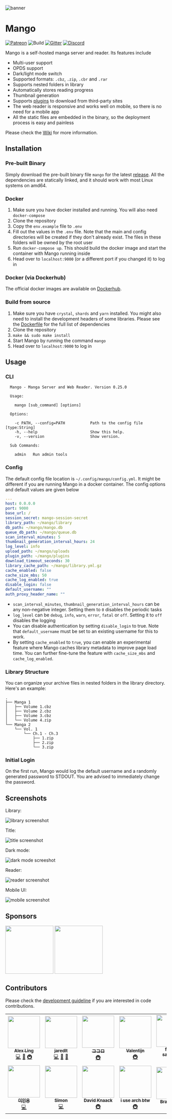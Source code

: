 ![banner](./public/img/banner-paddings.png)

# Mango

[![Patreon](https://img.shields.io/badge/support-patreon-brightgreen?link=https://www.patreon.com/hkalexling)](https://www.patreon.com/hkalexling) ![Build](https://github.com/hkalexling/Mango/workflows/Build/badge.svg) [![Gitter](https://badges.gitter.im/mango-cr/mango.svg)](https://gitter.im/mango-cr/mango?utm_source=badge&utm_medium=badge&utm_campaign=pr-badge) [![Discord](https://img.shields.io/discord/855633663425118228?label=discord)](http://discord.com/invite/ezKtacCp9Q)

Mango is a self-hosted manga server and reader. Its features include

- Multi-user support
- OPDS support
- Dark/light mode switch
- Supported formats: `.cbz`, `.zip`, `.cbr` and `.rar`
- Supports nested folders in library
- Automatically stores reading progress
- Thumbnail generation
- Supports [plugins](https://github.com/hkalexling/mango-plugins) to download from third-party sites
- The web reader is responsive and works well on mobile, so there is no need for a mobile app
- All the static files are embedded in the binary, so the deployment process is easy and painless

Please check the [Wiki](https://github.com/hkalexling/Mango/wiki) for more information.

## Installation

### Pre-built Binary

Simply download the pre-built binary file `mango` for the latest [release](https://github.com/hkalexling/Mango/releases). All the dependencies are statically linked, and it should work with most Linux systems on amd64.

### Docker

1. Make sure you have docker installed and running. You will also need `docker-compose`
2. Clone the repository
3. Copy the `env.example` file to `.env`
4. Fill out the values in the `.env` file. Note that the main and config directories will be created if they don't already exist. The files in these folders will be owned by the root user
5. Run `docker-compose up`. This should build the docker image and start the container with Mango running inside
6. Head over to `localhost:9000` (or a different port if you changed it) to log in

### Docker (via Dockerhub)

The official docker images are available on [Dockerhub](https://hub.docker.com/r/hkalexling/mango).

### Build from source

1. Make sure you have `crystal`, `shards` and `yarn` installed. You might also need to install the development headers of some libraries. Please see the [Dockerfile](https://github.com/hkalexling/Mango/blob/master/Dockerfile) for the full list of dependencies
2. Clone the repository
3. `make && sudo make install`
4. Start Mango by running the command `mango`
5. Head over to `localhost:9000` to log in

## Usage

### CLI

```
  Mango - Manga Server and Web Reader. Version 0.25.0

  Usage:

    mango [sub_command] [options]

  Options:

    -c PATH, --config=PATH           Path to the config file [type:String]
    -h, --help                       Show this help.
    -v, --version                    Show version.

  Sub Commands:

    admin   Run admin tools
```

### Config

The default config file location is `~/.config/mango/config.yml`. It might be different if you are running Mango in a docker container. The config options and default values are given below

```yaml
---
host: 0.0.0.0
port: 9000
base_url: /
session_secret: mango-session-secret
library_path: ~/mango/library
db_path: ~/mango/mango.db
queue_db_path: ~/mango/queue.db
scan_interval_minutes: 5
thumbnail_generation_interval_hours: 24
log_level: info
upload_path: ~/mango/uploads
plugin_path: ~/mango/plugins
download_timeout_seconds: 30
library_cache_path: ~/mango/library.yml.gz
cache_enabled: false
cache_size_mbs: 50
cache_log_enabled: true
disable_login: false
default_username: ""
auth_proxy_header_name: ""
```

- `scan_interval_minutes`, `thumbnail_generation_interval_hours` can be any non-negative integer. Setting them to `0` disables the periodic tasks
- `log_level` can be `debug`, `info`, `warn`, `error`, `fatal` or `off`. Setting it to `off` disables the logging
- You can disable authentication by setting `disable_login` to true. Note that `default_username` must be set to an existing username for this to work.
- By setting `cache_enabled` to `true`, you can enable an experimental feature where Mango caches library metadata to improve page load time. You can further fine-tune the feature with `cache_size_mbs` and `cache_log_enabled`.

### Library Structure

You can organize your archive files in nested folders in the library directory. Here's an example:

```
.
├── Manga 1
│   ├── Volume 1.cbz
│   ├── Volume 2.cbz
│   ├── Volume 3.cbz
│   └── Volume 4.zip
└── Manga 2
    └── Vol. 1
        └── Ch.1 - Ch.3
            ├── 1.zip
            ├── 2.zip
            └── 3.zip
```

### Initial Login

On the first run, Mango would log the default username and a randomly generated password to STDOUT. You are advised to immediately change the password.

## Screenshots

Library:

![library screenshot](./.github/screenshots/library.png)

Title:

![title screenshot](./.github/screenshots/title.png)

Dark mode:

![dark mode screeshot](./.github/screenshots/dark.png)

Reader:

![reader screenshot](./.github/screenshots/reader.png)

Mobile UI:

![mobile screenshot](./.github/screenshots/mobile.png)

## Sponsors

<a href="https://casinoshunter.com/online-casinos/"><img src="https://i.imgur.com/EJb3wBo.png" width="150" height="auto"></a>
<a href="https://www.browserstack.com/open-source"><img src="https://i.imgur.com/hGJUJXD.png" width="150" height="auto"></a>

## Contributors

Please check the [development guideline](https://github.com/hkalexling/Mango/wiki/Development) if you are interested in code contributions.
<!-- ALL-CONTRIBUTORS-LIST:START - Do not remove or modify this section -->
<!-- prettier-ignore-start -->
<!-- markdownlint-disable -->
<table>
  <tr>
    <td align="center"><a href="https://github.com/hkalexling/"><img src="https://avatars1.githubusercontent.com/u/7845831?v=4?s=100" width="100px;" alt=""/><br /><sub><b>Alex Ling</b></sub></a><br /><a href="https://github.com/hkalexling/Mango/commits?author=hkalexling" title="Code">💻</a> <a href="https://github.com/hkalexling/Mango/commits?author=hkalexling" title="Documentation">📖</a> <a href="#infra-hkalexling" title="Infrastructure (Hosting, Build-Tools, etc)">🚇</a></td>
    <td align="center"><a href="https://github.com/jaredlt"><img src="https://avatars1.githubusercontent.com/u/8590311?v=4?s=100" width="100px;" alt=""/><br /><sub><b>jaredlt</b></sub></a><br /><a href="https://github.com/hkalexling/Mango/commits?author=jaredlt" title="Code">💻</a> <a href="#ideas-jaredlt" title="Ideas, Planning, & Feedback">🤔</a> <a href="#design-jaredlt" title="Design">🎨</a></td>
    <td align="center"><a href="https://windisco.com/"><img src="https://avatars1.githubusercontent.com/u/4946624?v=4?s=100" width="100px;" alt=""/><br /><sub><b>ココロ</b></sub></a><br /><a href="#infra-shincurry" title="Infrastructure (Hosting, Build-Tools, etc)">🚇</a></td>
    <td align="center"><a href="https://catgirlsin.space/"><img src="https://avatars0.githubusercontent.com/u/13433513?v=4?s=100" width="100px;" alt=""/><br /><sub><b>Valentijn</b></sub></a><br /><a href="#infra-noirscape" title="Infrastructure (Hosting, Build-Tools, etc)">🚇</a></td>
    <td align="center"><a href="https://github.com/flying-sausages"><img src="https://avatars1.githubusercontent.com/u/23618693?v=4?s=100" width="100px;" alt=""/><br /><sub><b>flying-sausages</b></sub></a><br /><a href="https://github.com/hkalexling/Mango/commits?author=flying-sausages" title="Documentation">📖</a> <a href="#ideas-flying-sausages" title="Ideas, Planning, & Feedback">🤔</a></td>
    <td align="center"><a href="https://github.com/XavierSchiller"><img src="https://avatars1.githubusercontent.com/u/22575255?v=4?s=100" width="100px;" alt=""/><br /><sub><b>Xavier</b></sub></a><br /><a href="#infra-XavierSchiller" title="Infrastructure (Hosting, Build-Tools, etc)">🚇</a></td>
    <td align="center"><a href="https://github.com/WROIATE"><img src="https://avatars3.githubusercontent.com/u/44677306?v=4?s=100" width="100px;" alt=""/><br /><sub><b>Jarao</b></sub></a><br /><a href="#infra-WROIATE" title="Infrastructure (Hosting, Build-Tools, etc)">🚇</a></td>
  </tr>
  <tr>
    <td align="center"><a href="https://github.com/Leeingnyo"><img src="https://avatars0.githubusercontent.com/u/6760150?v=4?s=100" width="100px;" alt=""/><br /><sub><b>이인용</b></sub></a><br /><a href="https://github.com/hkalexling/Mango/commits?author=Leeingnyo" title="Code">💻</a></td>
    <td align="center"><a href="http://h45h74x.eu.org"><img src="https://avatars1.githubusercontent.com/u/27204033?v=4?s=100" width="100px;" alt=""/><br /><sub><b>Simon</b></sub></a><br /><a href="https://github.com/hkalexling/Mango/commits?author=h45h74x" title="Code">💻</a></td>
    <td align="center"><a href="https://github.com/davidkna"><img src="https://avatars.githubusercontent.com/u/835177?v=4?s=100" width="100px;" alt=""/><br /><sub><b>David Knaack</b></sub></a><br /><a href="#infra-davidkna" title="Infrastructure (Hosting, Build-Tools, etc)">🚇</a></td>
    <td align="center"><a href="https://lncn.dev"><img src="https://avatars.githubusercontent.com/u/41193328?v=4?s=100" width="100px;" alt=""/><br /><sub><b>i use arch btw</b></sub></a><br /><a href="#infra-lincolnthedev" title="Infrastructure (Hosting, Build-Tools, etc)">🚇</a></td>
    <td align="center"><a href="https://github.com/BradleyDS2"><img src="https://avatars.githubusercontent.com/u/2174921?v=4?s=100" width="100px;" alt=""/><br /><sub><b>BradleyDS2</b></sub></a><br /><a href="https://github.com/hkalexling/Mango/commits?author=BradleyDS2" title="Documentation">📖</a></td>
    <td align="center"><a href="https://github.com/nduja"><img src="https://avatars.githubusercontent.com/u/69299134?v=4?s=100" width="100px;" alt=""/><br /><sub><b>Robbo</b></sub></a><br /><a href="https://github.com/hkalexling/Mango/commits?author=nduja" title="Code">💻</a></td>
  </tr>
</table>

<!-- markdownlint-restore -->
<!-- prettier-ignore-end -->

<!-- ALL-CONTRIBUTORS-LIST:END -->
